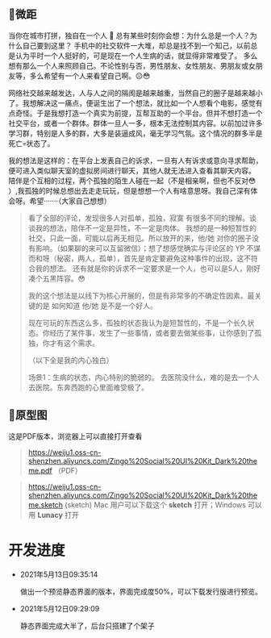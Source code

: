 ## 👀微距

当你在城市打拼，独自在一个人 🧑 总有某些时刻你会想：为什么总是一个人？为什么自己要到这里？
手机中的社交软件一大堆，却总是找不到一个知己，以前总是认为平时一个人挺好的，可是现在一个人生病的话，就显得非常难受了。
多么想有那么一个人来照顾自己。不论性别与否，男性朋友、女性朋友、男朋友或女朋友等，多么希望有一个人来看望自己啊。☹😳

网络社交越来越发达，人与人之间的隔阂是越来越重，当然自己的圈子是越来越小了。我想解决这一痛点，便诞生出了一个想法，就比如一个人想看个电影，感觉有点奇怪。于是我想打造一个真实为前提，互帮互助的一个平台。但并不想打造一个社交平台，或者一个群体。群体一旦人一多，根本无法控制其内容。以前加过许多学习群，特别是人多的群，大多是装逼成风，毫无学习气氛。这个情况的群多半是死亡:skull:状态了。

我的想法是这样的：在平台上发表自己的诉求，一旦有人有诉求或意向寻求帮助，便可进入类似聊天室的虚拟房间进行聊天，其他人就无法进入查看其聊天内容。 
陪伴是个互相的过程，两个孤独的陌生人碰在一起（不是相亲啊，但也不反对:flushed:  ）,我孤独的时候总想出去走走玩玩，但是想想一个人有啥意思呀。我自己深有体会呀。希望·······（大家自己想想）

> 看了全部的评论，发现很多人对孤单，孤独，寂寞 有很多不同的理解。谈谈我的想法，陪伴不一定是异性，不一定是肉体。 我想的是一种短暂性的社交，只此一面，可能以后再无相见。所以放开的来，他/她 对你的圈子没有影响。（如果聊的来可以互留微信）；想了想感觉确实与评论区的 YP 不谋而和呀（秘密，两人，孤单），首先是肯定要避免这种事件的出现，这不符合我的想法。 还有就是你的诉求不一定要求是一个人，也可以是5人，刚好凑个五黑阵容。:flushed: 
>
> 我的这个想法是以线下为核心开展的，但是有非常多的不确定性因素。最关键的是 如何知道 他/她 是不是一个好人。
>
> 现在可玩的东西这么多，孤独的状态我认为是短暂性的，不是一个长久状态。你经历了某件事，发生了一些事情，或者要去做某些事，让你感到了孤独，你才有这个需求。
>
> 
>
> （以下全是我的内心独白）
>
> 场景1：生病的状态，内心特别的脆弱的。 去医院没什么，难的是去一个人去医院。东奔西跑的心里面难受极了。



## 🧩原型图

这是PDF版本，浏览器上可以直接打开查看

> https://weiju1.oss-cn-shenzhen.aliyuncs.com/Zingo%20Social%20UI%20Kit_Dark%20theme.pdf   （PDF）



> https://weiju1.oss-cn-shenzhen.aliyuncs.com/Zingo%20Social%20UI%20Kit_Dark%20theme.sketch  (sketch)   Mac 用户可以下载这个 **sketch** 打开；Windows 可以用 **Lunacy** 打开



# 开发进度

- 2021年5月13日09:35:14

  做出一个预览静态界面的版本，界面完成度50%，可以下载发行版进行预览。

- 2021年5月12日09:29:09

  静态界面完成大半了，后台只搭建了个架子

